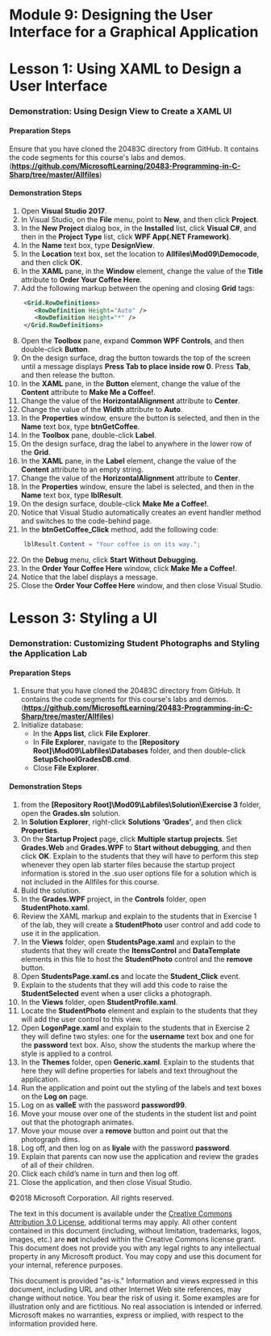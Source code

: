 # Module 9:  Designing the User Interface for a Graphical Application

# Lesson 1:  Using XAML to Design a User Interface

### Demonstration: Using Design View to Create a XAML UI

#### Preparation Steps

Ensure that you have cloned the 20483C directory from GitHub. It contains the code segments for this course's labs and demos. (**https://github.com/MicrosoftLearning/20483-Programming-in-C-Sharp/tree/master/Allfiles**)

#### Demonstration Steps

1. Open **Visual Studio 2017**.
2. In Visual Studio, on the **File** menu, point to **New**, and then click **Project**.
3.  In the **New Project** dialog box, in the **Installed** list, click **Visual C\#**, and then in the **Project Type** list, click **WPF App(.NET Framework)**.
4.  In the **Name** text box, type **DesignView**.
5.  In the **Location** text box, set the location to **Allfiles\\Mod09\\Democode**, and then click **OK**.
6.  In the **XAML** pane, in the **Window** element, change the value of the **Title** attribute to **Order Your Coffee Here**.
7.  Add the following markup between the opening and closing **Grid** tags:
```xml
    <Grid.RowDefinitions>
       <RowDefinition Height="Auto" />
       <RowDefinition Height="*" />
    </Grid.RowDefinitions>
```
8.  Open the **Toolbox** pane, expand **Common WPF Controls**, and then double-click **Button**.
9.  On the design surface, drag the button towards the top of the screen until a message displays **Press Tab to place inside row 0**. Press **Tab**, and then release the button.
10.  In the **XAML** pane, in the **Button** element, change the value of the **Content** attribute to **Make Me a Coffee!**.
11.  Change the value of the **HorizontalAlignment** attribute to **Center**.
12.  Change the value of the **Width** attribute to **Auto**.
13.  In the **Properties** window, ensure the button is selected, and then in the **Name** text box, type **btnGetCoffee**.
14.  In the **Toolbox** pane, double-click **Label**.
15.  On the design surface, drag the label to anywhere in the lower row of the **Grid**.
16.  In the **XAML** pane, in the **Label** element, change the value of the **Content** attribute to an empty string.
17. Change the value of the **HorizontalAlignment** attribute to **Center**.
18. In the **Properties** window, ensure the label is selected, and then in the **Name** text box, type **lblResult**.
19. On the design surface, double-click **Make Me a Coffee!**.
20. Notice that Visual Studio automatically creates an event handler method and switches to the code-behind page.
21. In the **btnGetCoffee_Click** method, add the following code:
```cs
    lblResult.Content = "Your coffee is on its way.";
```
22.  On the **Debug** menu, click **Start Without Debugging**.
23.  In the **Order Your Coffee Here** window, click **Make Me a Coffee!**.
24.  Notice that the label displays a message.
25.  Close the **Order Your Coffee Here** window, and then close Visual Studio.




# Lesson 3:  Styling a UI

### Demonstration: Customizing Student Photographs and Styling the Application Lab

#### Preparation Steps

1. Ensure that you have cloned the 20483C directory from GitHub. It contains the code segments for this course's labs and demos. (**https://github.com/MicrosoftLearning/20483-Programming-in-C-Sharp/tree/master/Allfiles**)
2. Initialize database:
    - In the **Apps list**, click **File Explorer**.
    - In **File Explorer**, navigate to the **[Repository Root]\Mod09\Labfiles\Databases** folder, and then double-click **SetupSchoolGradesDB.cmd**.
    - Close **File Explorer**.


#### Demonstration Steps

1.  from the **[Repository Root]\Mod09\Labfiles\Solution\Exercise 3** folder, open the **Grades.sln** solution.
2.  In **Solution Explorer**, right-click **Solutions ‘Grades’**, and then click **Properties**.
3.  On the **Startup Project** page, click **Multiple startup projects**. Set **Grades.Web** and **Grades.WPF** to **Start without debugging**, and then click **OK**. 
      Explain to the students that they will have to perform this step whenever they open lab starter files because the startup project information is stored in the .suo user options file for a solution which is not included in the Allfiles for this course.
4.  Build the solution.
5.  In the **Grades.WPF** project, in the **Controls** folder, open **StudentPhoto.xaml**.
6.  Review the XAML markup and explain to the students that in Exercise 1 of the lab, they will create a **StudentPhoto** user control and add code to use it in the application.
7.  In the **Views** folder, open **StudentsPage.xaml** and explain to the students that they will create the **ItemsControl** and **DataTemplate** elements in this file to host the **StudentPhoto** control and the **remove** button.
8.  Open **StudentsPage.xaml.cs** and locate the **Student_Click** event.
9.  Explain to the students that they will add this code to raise the **StudentSelected** event when a user clicks a photograph.
10. In the **Views** folder, open **StudentProfile.xaml**.
11. Locate the **StudentPhoto** element and explain to the students that they will add the user control to this view.
12. Open **LogonPage.xaml** and explain to the students that in Exercise 2 they will define two styles: one for the **username** text box and one for the **password** text box. Also, show the students the markup where the style is applied to a control.
13. In the **Themes** folder, open **Generic.xaml**. Explain to the students that here they will define properties for labels and text throughout the application.
14. Run the application and point out the styling of the labels and text boxes on the **Log on** page.
15. Log on as **valleE** with the password **password99**.
16. Move your mouse over one of the students in the student list and point out that the photograph animates.
17. Move your mouse over a **remove** button and point out that the photograph dims.
18. Log off, and then log on as **liyale** with the password **password**.
19. Explain that parents can now use the application and review the grades of all of their children.
20. Click each child’s name in turn and then log off.
21. Close the application, and then close Visual Studio.





©2018 Microsoft Corporation. All rights reserved.

The text in this document is available under the  [Creative Commons Attribution 3.0 License](https://creativecommons.org/licenses/by/3.0/legalcode), additional terms may apply. All other content contained in this document (including, without limitation, trademarks, logos, images, etc.) are  **not**  included within the Creative Commons license grant. This document does not provide you with any legal rights to any intellectual property in any Microsoft product. You may copy and use this document for your internal, reference purposes.

This document is provided &quot;as-is.&quot; Information and views expressed in this document, including URL and other Internet Web site references, may change without notice. You bear the risk of using it. Some examples are for illustration only and are fictitious. No real association is intended or inferred. Microsoft makes no warranties, express or implied, with respect to the information provided here.

